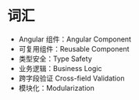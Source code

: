 # 词汇
- Angular 组件：Angular Component
- 可复用组件：Reusable Component
- 类型安全：Type Safety
- 业务逻辑：Business Logic
- 跨字段验证 Cross-field Validation
- 模块化：Modularization
<!-- by 韦朝刚 -->